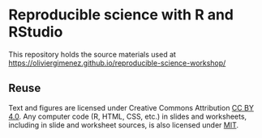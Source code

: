 # Reproducible science with R and RStudio

This repository holds the source materials used at https://oliviergimenez.github.io/reproducible-science-workshop/
 
## Reuse

Text and figures are licensed under Creative Commons Attribution [CC BY 4.0](https://creativecommons.org/licenses/by/4.0/). Any computer code (R, HTML, CSS, etc.) in slides and worksheets, including in slide and worksheet sources, is also licensed under [MIT](https://github.com/oliviergimenez/reproducible-science-workshop/blob/master/LICENSE.md).
